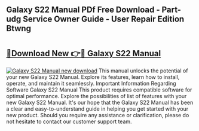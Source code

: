 ## Galaxy S22 Manual PDf Free Download - Part-udg Service Owner Guide - User Repair Edition Btwng

# <h2><a href="http://bc36006.oget.top/?id=Galaxy+S22+Manual">🔗Download New 👉🔴 Galaxy S22 Manual</a></h2>

[![Galaxy S22 Manual new download](https://i.imgur.com/5g1atiW.png)](http://bc36006.oget.top/?id=Galaxy+S22+Manual)
This manual unlocks the potential of your new Galaxy S22 Manual. Explore its features, learn how to install, operate, and maintain it seamlessly. Important Information Regarding Software Galaxy S22 Manual This product requires compatible software for optimal performance. Explore the possibilities of list of features with your new Galaxy S22 Manual. It's our hope that the Galaxy S22 Manual has been a clear and easy-to-understand guide in helping you get started with your new product. Should you require any assistance or clarification, please do not hesitate to contact our customer support team.
